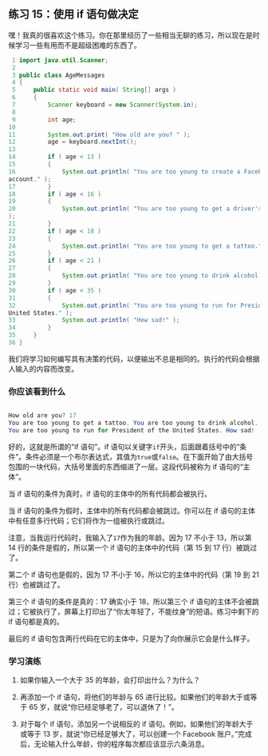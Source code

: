 ## 练习 15：使用 if 语句做决定

嘿！我真的很喜欢这个练习。你在那里经历了一些相当无聊的练习，所以现在是时候学习一些有用而不是超级困难的东西了。

```java
 1 import java.util.Scanner;
 2 
 3 public class AgeMessages
 4 {
 5     public static void main( String[] args )
 6     {
 7         Scanner keyboard = new Scanner(System.in);
 8 
 9         int age;
10 
11         System.out.print( "How old are you? " );
12         age = keyboard.nextInt();
13 
14         if ( age < 13 )
15         {
16             System.out.println( "You are too young to create a Facebook 
account." );
17         }
18         if ( age < 16 )
19         {
20             System.out.println( "You are too young to get a driver's license."
);
21         }
22         if ( age < 18 )
23         {
24             System.out.println( "You are too young to get a tattoo." );
25         }
26         if ( age < 21 )
27         {
28             System.out.println( "You are too young to drink alcohol." );
29         }
30         if ( age < 35 )
31         {
32             System.out.println( "You are too young to run for President of the
United States." );
33             System.out.println( "How sad!" );
34         }
35     }
36 }
```

我们将学习如何编写具有决策的代码，以便输出不总是相同的。执行的代码会根据人输入的内容而改变。

### 你应该看到什么

```java

How old are you? 17
You are too young to get a tattoo. You are too young to drink alcohol.
You are too young to run for President of the United States. How sad!
```

好的，这就是所谓的“if 语句”。if 语句以关键字`if`开头，后面跟着括号中的“条件”。条件必须是一个布尔表达式，其值为`true`或`false`。在下面开始了由大括号包围的一块代码，大括号里面的东西缩进了一层。这段代码被称为 if 语句的“主体”。

当 if 语句的条件为真时，if 语句的主体中的所有代码都会被执行。

当 if 语句的条件为假时，主体中的所有代码都会被跳过。你可以在 if 语句的主体中有任意多行代码；它们将作为一组被执行或跳过。

注意，当我运行代码时，我输入了`17`作为我的年龄。因为 17 不小于 13，所以第 14 行的条件是假的，所以第一个 if 语句的主体中的代码（第 15 到 17 行）被跳过了。

第二个 if 语句也是假的，因为 17 不小于 16，所以它的主体中的代码（第 19 到 21 行）也被跳过了。

第三个 if 语句的条件是真的：17 确实小于 18，所以第三个 if 语句的主体不会被跳过；它被执行了，屏幕上打印出了“你太年轻了，不能纹身”的短语。练习中剩下的 if 语句都是真的。

最后的 if 语句包含两行代码在它的主体中，只是为了向你展示它会是什么样子。

### 学习演练

1.  如果你输入一个大于 35 的年龄，会打印出什么？为什么？

1.  再添加一个 if 语句，将他们的年龄与 65 进行比较。如果他们的年龄大于或等于 65 岁，就说“你已经足够老了，可以退休了！”。

1.  对于每个 if 语句，添加另一个说相反的 if 语句。例如，如果他们的年龄大于或等于 13 岁，就说“你已经足够大了，可以创建一个 Facebook 账户。”完成后，无论输入什么年龄，你的程序每次都应该显示六条消息。

